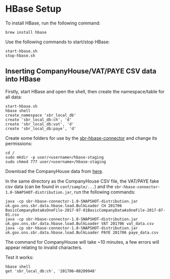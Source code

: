 # HBase Setup

To install HBase, run the following command:

```shell
brew install hbase
```

Use the following commands to start/stop HBase:

```shell
start-hbase.sh
stop-hbase.sh
```

## Inserting CompanyHouse/VAT/PAYE CSV data into HBase

Firstly, start HBase and open the shell, then create the namespace/table for all data:

```shell
start-hbase.sh
hbase shell
create_namespace 'sbr_local_db'
create 'sbr_local_db:ch', 'd'
create 'sbr_local_db:vat', 'd'
create 'sbr_local_db:paye', 'd'
```

Create some folders for use by the [sbr-hbase-connector](https://github.com/ONSdigital/sbr-hbase-connector) and change its permissions:

```shell
cd /
sudo mkdir -p user/<username>/hbase-staging
sudo chmod 777 user/<username>/hbase-staging
```

Download the CompanyHouse data from [here](http://download.companieshouse.gov.uk/en_output.html).

In the same directory as the CompanyHouse CSV file, the VAT/PAYE fake csv data (can be found in `conf/sample/...`) and the `sbr-hbase-connector-1.0-SNAPSHOT-distribution.jar`, run the following commands:

```shell
java -cp sbr-hbase-connector-1.0-SNAPSHOT-distribution.jar uk.gov.ons.sbr.data.hbase.load.BulkLoader CH 201706 BasicCompanyDataAsOneFile-2017-07-01BasicCompanyDataAsOneFile-2017-07-01.csv
java -cp sbr-hbase-connector-1.0-SNAPSHOT-distribution.jar uk.gov.ons.sbr.data.hbase.load.BulkLoader VAT 201706 vat_data.csv
java -cp sbr-hbase-connector-1.0-SNAPSHOT-distribution.jar uk.gov.ons.sbr.data.hbase.load.BulkLoader PAYE 201706 paye_data.csv
```

The command for CompanyHouse will take ~10 minutes, a few errors will appear relating to invalid characters.

Test it works:

```shell
hbase shell
get 'sbr_local_db:ch', '201706~08209948'
```